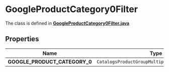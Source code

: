 

# GoogleProductCategory0Filter

The class is defined in **[GoogleProductCategory0Filter.java](../../src/main/java/org/openapitools/model/GoogleProductCategory0Filter.java)**

## Properties

Name | Type | Description | Notes
------------ | ------------- | ------------- | -------------
**GOOGLE_PRODUCT_CATEGORY_0** | `CatalogsProductGroupMultipleStringListCriteria` |  | 



